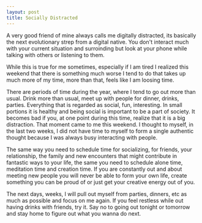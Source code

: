 ```yaml
---
layout: post
title: Socially Distracted
---
```


A very good friend of mine always calls me digitally distracted, its basically the next evolutionary strep from a digital native. You don't interact much with your current situation and surroinding but look at your phone while talking with others or listening to them.

While this is true for me sometimes, especially if I am tired I realized this weekend that there is something much worse I tend to do that takes up much more of my time, more than that, feels like I am loosing time.

There are periods of time during the year, where I tend to go out more than usual. Drink more than usual, meet up with people for dinner, drinks, parties. Everything that is regarded as social, fun, interesting. In small portions it is healthy and being social is important to be a part of society. It becomes bad if you, at one point during this time, realize that it is a big distraction. That moment came to me this weekend. I thought to myself, in the last two weeks, I did not have time to myself to form a single authentic thought because I was always busy interacting with people.

The same way you need to schedule time for socializing, for friends, your relationship, the family and new encounters that might contribute in fantastic ways to your life, the same you need to schedule alone time, meditation time and creation time. If you are constantly out and about meeting new people you will never be able to form your own life, create something you can be proud of or just get your creative energy out of you.

The next days, weeks, I will pull out myself from parties, dinners, etc as much as possible and focus on me again. If you feel restless while out having drinks with friends, try it. Say no to going out tonight or tomorrow and stay home to figure out what you wanna do next.

